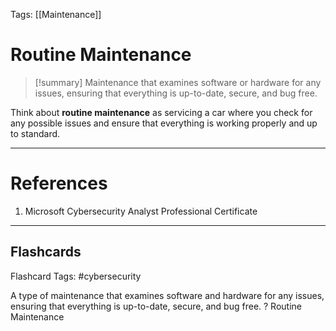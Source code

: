 Tags: [[Maintenance]]
# Routine Maintenance

> [!summary] 
> Maintenance that examines software or hardware for any issues, ensuring that everything is up-to-date, secure, and bug free.

Think about **routine maintenance** as servicing a car where you check for any possible issues and ensure that everything is working properly and up to standard.

---
# References

1. Microsoft Cybersecurity Analyst Professional Certificate

___
## Flashcards

Flashcard Tags: #cybersecurity 

A type of maintenance that examines software and hardware for any issues, ensuring that everything is up-to-date, secure, and bug free.
?
Routine Maintenance